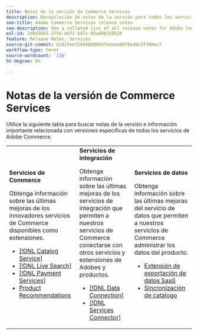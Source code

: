 ```yaml
---
title: Notas de la versión de Commerce Services
description: Recopilación de notas de la versión para todos los servicios de Commerce
seo-title: Adobe Commerce Services release notes
seo-description: See a collated list of all release notes for Adobe Commerce Services and related data and integration services.
exl-id: 2d0d2663-275d-4471-b47c-95a40b328b2b
feature: Release Notes, Services
source-git-commit: b2425eb7204400899dfe6eaa9978e49c3ff00ec7
workflow-type: tm+mt
source-wordcount: '116'
ht-degree: 0%

---
```


# Notas de la versión de Commerce Services

Utilice la siguiente tabla para buscar notas de la versión e información importante relacionada con versiones específicas de todos los servicios de Adobe Commerce.

<table>
  <tbody>
    <tr>
      <td><strong>Servicios de Commerce</strong>
        <p>Obtenga información sobre las últimas mejoras de los innovadores servicios de Commerce disponibles como extensiones.</p>
          <ul>
            <li><a href="https://experienceleague.adobe.com/docs/commerce-merchant-services/catalog-service/release-notes.html">[!DNL Catalog Service]</a></li>
            <li><a href="https://experienceleague.adobe.com/docs/commerce-merchant-services/live-search/release-notes.html">[!DNL Live Search]</a></li>
            <li><a href="https://experienceleague.adobe.com/docs/commerce-merchant-services/payment-services/release-notes.html">[!DNL Payment Services]</a></li>
            <li><a href="https://experienceleague.adobe.com/docs/commerce-merchant-services/product-recommendations/release-notes.html">Product Recommendations</a></li>
          </ul>
        </td>
      <td><strong>Servicios de integración</strong>
        <p>Obtenga información sobre las últimas mejoras de los servicios de integración que permiten a nuestros servicios de Commerce conectarse con otros servicios y extensiones de Adobes y productos.</p>
          <ul>
            <li><a href="https://experienceleague.adobe.com/docs/commerce-merchant-services/data-connection/release-notes.html">[!DNL Data Connection]</a></li>
            <li><a href="https://experienceleague.adobe.com/docs/commerce-merchant-services/user-guides/saas.html">[!DNL Services Connector]</a></li>
          </ul>
      </td>
      <td><strong>Servicios de datos</strong>
        <p>Obtenga información sobre las últimas mejoras del servicio de datos que permiten a nuestros servicios de Commerce administrar los datos del producto.</p>
          <ul>
           <li><a href="https://experienceleague.adobe.com/en/docs/commerce-merchant-services/saas-data-export/release-notes">Extensión de exportación de datos SaaS</a></li>
            <li><a href="https://experienceleague.adobe.com/docs/commerce-merchant-services/user-guides/data-services/catalog-sync.html">Sincronización de catálogo</a></li>
          </ul>
      </td>
    </tr>
  </tbody>
</table>
